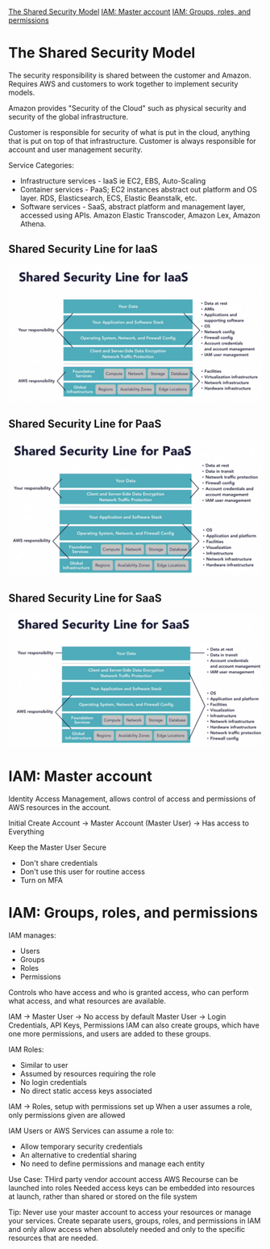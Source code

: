 [The Shared Security Model](#the-shared-security-model)
[IAM: Master account](#the-shared-security-model)
[IAM: Groups, roles, and permissions](#iam-groups-roles-and-permissions)

# The Shared Security Model
The security responsibility is shared between the customer and Amazon. Requires AWS and customers to work together to implement security models.

Amazon provides "Security of the Cloud" such as physical security and security of the global infrastructure.

Customer is responsible for security of what is put in the cloud, anything that is put on top of that infrastructure. Customer is always responsible for account and user management security.

Service Categories:
- Infrastructure services - IaaS ie EC2, EBS, Auto-Scaling
- Container services - PaaS; EC2 instances abstract out platform and OS layer. RDS, Elasticsearch, ECS, Elastic Beanstalk, etc.
- Software services - SaaS, abstract platform and management layer, accessed using APIs. Amazon Elastic Transcoder, Amazon Lex, Amazon Athena.

## Shared Security Line for IaaS
![SharedSecurityLineIaaSImage](./Images/SharedSecurityIaaS.png)

## Shared Security Line for PaaS
![SharedSecurityLinePaaSImage](./Images/SharedSecurityPaaS.png)

## Shared Security Line for SaaS
![SharedSecurityLineSaaSImage](./Images/SharedSecuritySaaS.png)

# IAM: Master account
Identity Access Management, allows control of access and permissions of AWS resources in the account.

Initial Create Account -> Master Account (Master User) -> Has access to Everything

Keep the Master User Secure
- Don't share credentials
- Don't use this user for routine access
- Turn on MFA

# IAM: Groups, roles, and permissions
IAM manages:
- Users
- Groups
- Roles
- Permissions

Controls who have access and who is granted access, who can perform what access, and what resources are available.

IAM -> Master User -> No access by default
Master User -> Login Credentials, API Keys, Permissions
IAM can also create groups, which have one more permissions, and users are added to these groups.

IAM Roles:
- Similar to user
- Assumed by resources requiring the role
- No login credentials
- No direct static access keys associated

IAM -> Roles, setup with permissions set up 
When a user assumes a role, only permissions given are allowed

IAM Users or AWS Services can assume a role to:
- Allow temporary security credentials
- An alternative to credential sharing
- No need to define permissions and manage each entity

Use Case: THird party vendor account access
AWS Recourse can be launched into roles
Needed access keys can be embedded into resources at launch, rather than shared or stored on the file system

Tip: Never use your master account to access your resources or manage your services. Create separate users, groups, roles, and permissions in IAM and only allow access when absolutely needed and only to the specific resources that are needed.


